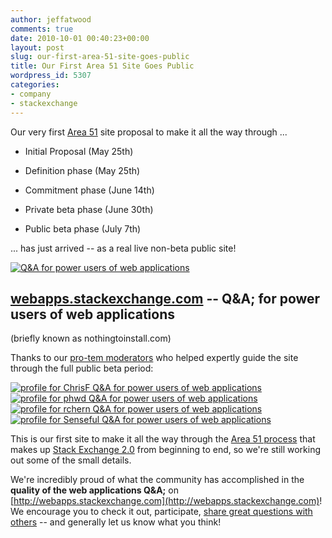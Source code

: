 ```yaml
---
author: jeffatwood
comments: true
date: 2010-10-01 00:40:23+00:00
layout: post
slug: our-first-area-51-site-goes-public
title: Our First Area 51 Site Goes Public
wordpress_id: 5307
categories:
- company
- stackexchange
---
```


Our very first [Area 51](http://area51.stackexchange.com) site proposal to make it all the way through ...





  * Initial Proposal (May 25th)

  * Definition phase (May 25th)

  * Commitment phase (June 14th)

  * Private beta phase (June 30th)

  * Public beta phase (July 7th)


... has just arrived -- as a real live non-beta public site! 

[![Q&A for power users of web applications](http://blog.stackoverflow.com/wp-content/uploads/webapps-stackexchange-logo.png)](http://webapps.stackexchange.com)


## [webapps.stackexchange.com](http://webapps.stackexchange.com) -- Q&A; for power users of web applications



(briefly known as nothingtoinstall.com)

Thanks to our [pro-tem moderators](http://blog.stackoverflow.com/2010/07/moderator-pro-tempore/) who helped expertly guide the site through the full public beta period:

[![profile for ChrisF Q&A for power users of web applications](http://webapps.stackexchange.com/users/flair/21.png)](http://webapps.stackexchange.com/users/21/chrisf) [![profile for phwd Q&A for power users of web applications](http://webapps.stackexchange.com/users/flair/40.png)](http://webapps.stackexchange.com/users/40/phwd) [![profile for rchern Q&A for power users of web applications](http://webapps.stackexchange.com/users/flair/416.png)](http://webapps.stackexchange.com/users/416/rchern) [![profile for Senseful Q&A for power users of web applications](http://webapps.stackexchange.com/users/flair/207.png)](http://webapps.stackexchange.com/users/207/senseful)

This is our first site to make it all the way through the [Area 51 process](http://area51.stackexchange.com/faq) that makes up [Stack Exchange 2.0](http://blog.stackoverflow.com/2010/04/changes-to-stack-exchange/) from beginning to end, so we're still working out some of the small details.

We're incredibly proud of what the community has accomplished in the **quality of the web applications Q&A;** on [http://webapps.stackexchange.com](http://webapps.stackexchange.com)! We encourage you to check it out, participate, [share great questions with others](http://blog.stackoverflow.com/2010/09/announcer-booster-and-publicist-badges/) -- and generally let us know what you think!
